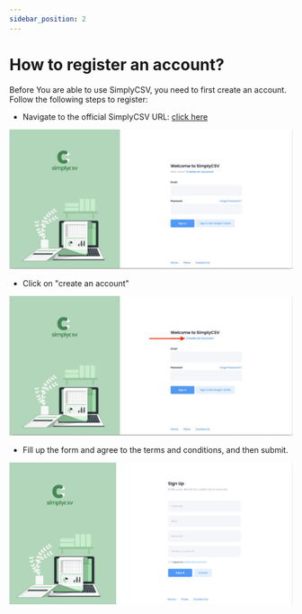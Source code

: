 ```yaml
---
sidebar_position: 2
---
```


# How to register an account?


Before You are able to use SimplyCSV, you need to first create an account.
Follow the following steps to register:
- Navigate to the official SimplyCSV URL: <a href="app.simplycsv.com" target="_top">click here</a>

![MarineGEO circle logo](/img/register.jpeg "register")

- Click on "create an account"

![MarineGEO circle logo](/img/register1.jpeg "MarineGEO logo")

- Fill up the form and agree to the terms and conditions, and then submit.

![MarineGEO circle logo](/img/signUp1.png "fill up form")



